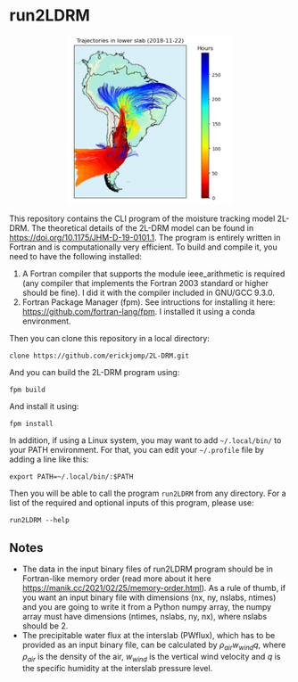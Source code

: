 # run2LDRM

<!-- ![2L-DRM trajectories for a specific day](trajectories_example.png  "2L-DRM trajectores for a specific day"){width=125} -->

<p align="center">
  <img src="trajectories_example.png" alt="2L-DRM trajectories for a specific day" width="300" >
</p>


This repository contains the CLI program of the moisture tracking model 2L-DRM. The theoretical details of the 2L-DRM model can be found in https://doi.org/10.1175/JHM-D-19-0101.1. The program is entirely written in Fortran and is computationally very efficient. To build and compile it, you need to have the following installed:
1. A Fortran compiler that supports the module ieee_arithmetic is required (any compiler that implements the Fortran 2003 standard or higher should be fine). I did it with the compiler included in GNU/GCC 9.3.0. 
2. Fortran Package Manager (fpm). See intructions for installing it here: https://github.com/fortran-lang/fpm. I installed it using a conda environment.

Then you can clone this repository in a local directory: 

    clone https://github.com/erickjomp/2L-DRM.git

And you can build the 2L-DRM program using:

    fpm build

And install it using:

    fpm install

In addition, if using a Linux system, you may want to add `~/.local/bin/` to your PATH environment. For that, you can edit your `~/.profile` file by adding a line like this:

    export PATH=~/.local/bin/:$PATH

Then you will be able to call the program `run2LDRM` from any directory. For a list of the required and optional inputs of this program, please use:

    run2LDRM --help


## Notes
- The data in the input binary files of run2LDRM program should be in Fortran-like memory order (read more about it here https://manik.cc/2021/02/25/memory-order.html). As a rule of thumb, if you want an input binary file with dimensions (nx, ny, nslabs, ntimes) and you are going to write it from a Python numpy array, the numpy array must have dimensions (ntimes, nslabs, ny, nx), where nslabs should be 2.
- The precipitable water flux at the interslab (PWflux), which has to be provided as an input binary file, can be calculated by $\rho_{air} w_{wind} q$, where $\rho_{air}$ is the density of the air, $w_{wind}$ is the vertical wind velocity and $q$ is the specific humidity at the interslab pressure level.